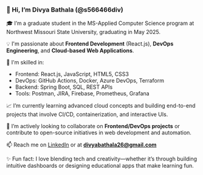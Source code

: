 ### 👋 Hi, I’m Divya Bathala (@s566466div)

🎓 I’m a graduate student in the MS-Applied Computer Science program at Northwest Missouri State University, graduating in May 2025.

💡 I'm passionate about **Frontend Development** (React.js), **DevOps Engineering**, and **Cloud-based Web Applications**.

🚀 I'm skilled in:
- Frontend: React.js, JavaScript, HTML5, CSS3
- DevOps: GitHub Actions, Docker, Azure DevOps, Terraform
- Backend: Spring Boot, SQL, REST APIs
- Tools: Postman, JIRA, Firebase, Prometheus, Grafana

📈 I’m currently learning advanced cloud concepts and building end-to-end projects that involve CI/CD, containerization, and interactive UIs.

💼 I’m actively looking to collaborate on **Frontend/DevOps projects** or contribute to open-source initiatives in web development and automation.

📫 Reach me on [LinkedIn](https://www.linkedin.com/in/divya-bathala) or at **divyabathala26@gmail.com**

✨ Fun fact: I love blending tech and creativity—whether it’s through building intuitive dashboards or designing educational apps that make learning fun.
